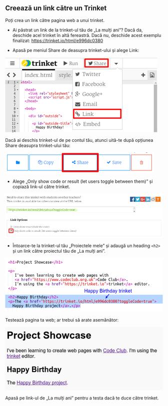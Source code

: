 ## Creează un link către un Trinket

Poți crea un link către pagina web a unui trinket.

+ Ai păstrat un link de la trinket-ul tău de „La mulți ani”? Dacă da, deschide acel trinket în altă fereastră. Dacă nu, deschide acest exemplu finalizat: <https://trinket.io/html/e996dc0380>

+ Apasă pe meniul Share de deasupra trinket-ului și alege Link:

![captură de ecran](images/showcase-share1.png)

Dacă ai deschis trinket-ul de pe contul tău, atunci uită-te după opțiunea Share deasupra trinket-ului tău:

![captură de ecran](images/showcase-share2.png)

+ Alege „Only show code or result (let users toggle between them)” și copiază link-ul către trinket. 

![captură de ecran](images/showcase-get-link.png)

+ Întoarce-te la trinket-ul tău „Proiectele mele” și adaugă un heading `<h2>` și un link către proiectul tău de „La mulți ani”.

![captură de ecran](images/showcase-link-trinket.png)

Testează pagina ta web; ar trebui să arate asemănător:

![captură de ecran](images/showcase-link-output.png)

Apasă pe link-ul de „La mulți ani” pentru a testa dacă te duce către trinket.